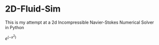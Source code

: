 # 2D-Fluid-Sim
This is my attempt at a 2d Incompressible Navier-Stokes Numerical Solver in Python

$e^(-x^2)$
